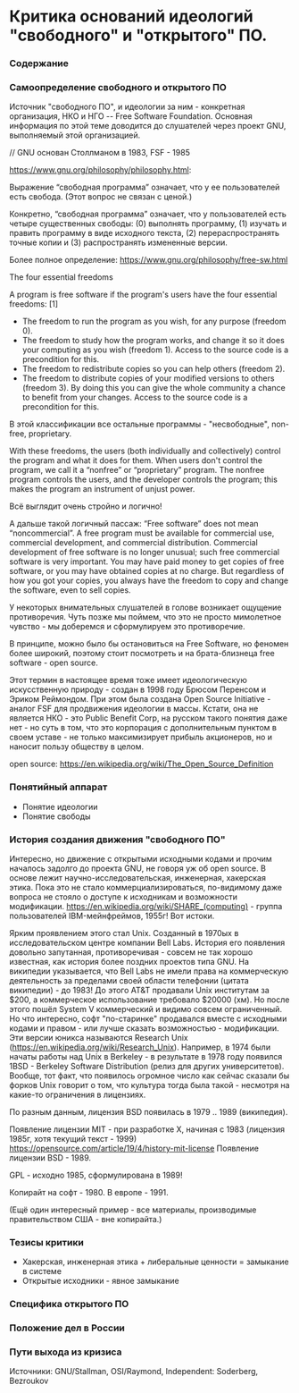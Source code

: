 # Критика оснований идеологий "свободного" и "открытого" ПО.

### Содержание

### Самоопределение свободного и открытого ПО

Источник "свободного ПО", и идеологии за ним - конкретная организация, НКО и НГО -- Free Software Foundation.
Основная информация по этой теме доводится до слушателей через проект GNU, выполняемый этой организацией.

// GNU основан Столлманом в 1983, FSF - 1985

https://www.gnu.org/philosophy/philosophy.html:

Выражение “свободная программа” означает, что у ее пользователей есть свобода. (Этот вопрос не связан с ценой.) 

Конкретно, “свободная программа” означает, что у пользователей есть четыре существенных свободы: 
(0) выполнять программу, 
(1) изучать и править программу в виде исходного текста, 
(2) перераспространять точные копии и 
(3) распространять измененные версии.

Более полное определение:
https://www.gnu.org/philosophy/free-sw.html

 The four essential freedoms

A program is free software if the program's users have the four essential freedoms: [1]

- The freedom to run the program as you wish, for any purpose (freedom 0).
- The freedom to study how the program works, and change it so it does your computing as you wish (freedom 1). Access to the source code is a precondition for this.
- The freedom to redistribute copies so you can help others (freedom 2).
- The freedom to distribute copies of your modified versions to others (freedom 3). By doing this you can give the whole community a chance to benefit from your changes. Access to the source code is a precondition for this.

В этой классификации все остальные программы - "несвободные", non-free, proprietary.

With these freedoms, the users (both individually and collectively) control the program and what it does for them. When users don't control the program, we call it a “nonfree” or “proprietary” program. The nonfree program controls the users, and the developer controls the program; this makes the program an instrument of unjust power. 

Всё выглядит очень стройно и логично!

А дальше такой логичный пассаж:
“Free software” does not mean “noncommercial”. A free program must be available for commercial use, commercial development, and commercial distribution. Commercial development of free software is no longer unusual; such free commercial software is very important. You may have paid money to get copies of free software, or you may have obtained copies at no charge. But regardless of how you got your copies, you always have the freedom to copy and change the software, even to sell copies. 

У некоторых внимательных слушателей в голове возникает ощущение противоречия. Чуть позже мы поймем, что это не просто мимолетное чувство - мы доберемся и сформулируем это противоречие.

В принципе, можно было бы остановиться на Free Software, но феномен более широкий, поэтому стоит посмотреть и на брата-близнеца free software - open source.

Этот термин в настоящее время тоже имеет идеологическую искусственную природу - создан в 1998 году Брюсом Перенсом и Эриком Реймондом. При этом была создана Open Source Initiative - аналог FSF для продвижения идеологии в массы. Кстати, она не является НКО - это Public Benefit Corp, на русском такого понятия даже нет - но суть в том, что это корпорация с дополнительным пунктом в своем уставе - не только максимизирует прибыль акционеров, но и наносит пользу обществу в целом.

open source:
https://en.wikipedia.org/wiki/The_Open_Source_Definition


### Понятийный аппарат

- Понятие идеологии
- Понятие свободы


### История создания движения "свободного ПО"

Интересно, но движение с открытыми исходными кодами и прочим началось задолго до проекта GNU, не говоря уж об open source. В основе лежит научно-исследовательская, инженерная, хакерская этика. Пока это не стало коммерциализироваться, по-видимому даже вопроса не стояло о доступе к исходникам и возможности модификации.
https://en.wikipedia.org/wiki/SHARE_(computing) - группа пользователей IBM-мейнфреймов, 1955г! Вот истоки.

Ярким проявлением этого стал Unix. Созданный в 1970ых в исследовательском центре компании Bell Labs. История его появления довольно запутанная, противоречивая - совсем не так хорошо известная, как история более поздних проектов типа GNU. На википедии указывается, что Bell Labs не имели права на коммерческую деятельность за пределами своей области телефонии (цитата википедии) - до 1983! До этого AT&T продавали Unix институтам за $200, а коммерческое использование требовало $20000 (хм). Но после этого пошёл System V коммерческий и видимо совсем ограниченный. Но что интересно, софт "по-старинке" продавался вместе с исходными кодами и правом - или лучше сказать возможностью - модификации. Эти версии юникса называются Research Unix (https://en.wikipedia.org/wiki/Research_Unix). Например, в 1974 были начаты работы над Unix в Berkeley - в результате в 1978 году появился 1BSD - Berkeley Software Distribution (релиз для других университетов). Вообще, тот факт, что появилось огромное число как сейчас сказали бы форков Unix говорит о том, что культура тогда была такой - несмотря на какие-то ограничения в лицензиях.

По разным данным, лицензия BSD появилась в 1979 .. 1989 (википедия).

Появление лицензии MIT - при разработке X, начиная с 1983 (лицензия 1985г, хотя текущий текст - 1999)
https://opensource.com/article/19/4/history-mit-license
Появление лицензии BSD - 1989.

GPL - исходно 1985, сформулирована в 1989!

Копирайт на софт - 1980. В европе - 1991.


(Ещё один интересный пример - все материалы, производимые правительством США - вне копирайта.)


### Тезисы критики

- Хакерская, инженерная этика + либеральные ценности = замыкание в системе
- Открытые исходники - явное замыкание

### Специфика открытого ПО

### Положение дел в России

### Пути выхода из кризиса

Источники: GNU/Stallman, OSI/Raymond, Independent: Soderberg, Bezroukov
